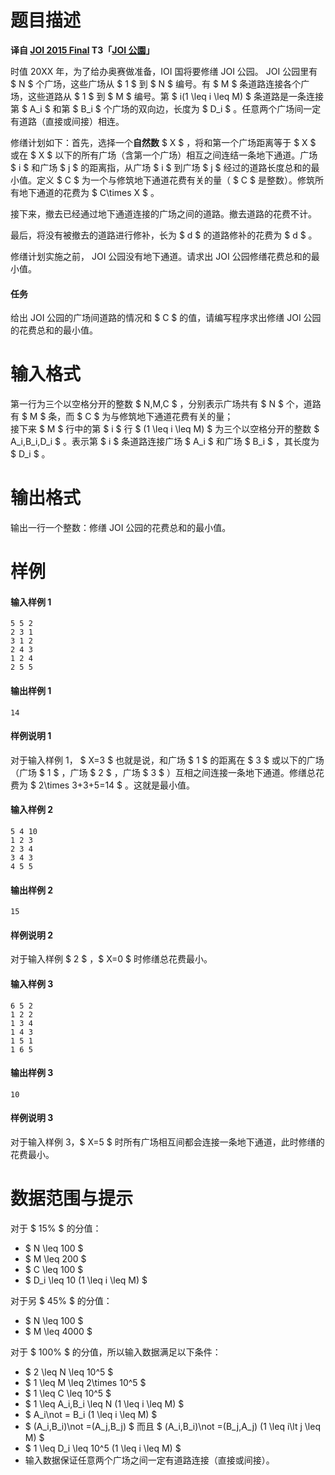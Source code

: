 
# 题目描述

**译自 [JOI 2015 Final](https://www.ioi-jp.org/joi/2014/2015-ho/index.html) T3「[JOI 公園](https://www.ioi-jp.org/joi/2014/2015-ho/2015-ho.pdf)」**

时值 20XX 年，为了给办奥赛做准备，IOI 国将要修缮 JOI 公园。 JOI 公园里有 $ N $ 个广场，这些广场从 $ 1 $ 到 $ N $ 编号。有 $ M $ 条道路连接各个广场，这些道路从 $ 1 $ 到 $ M $ 编号。第 $ i(1 \leq i \leq M) $ 条道路是一条连接第 $ A_i $ 和第 $ B_i $ 个广场的双向边，长度为 $ D_i $ 。任意两个广场间一定有道路（直接或间接）相连。

修缮计划如下：首先，选择一个**自然数**  $ X $ ，将和第一个广场距离等于 $ X $ 或在 $ X $ 以下的所有广场（含第一个广场）相互之间连结一条地下通道。广场 $ i $ 和广场 $ j $ 的距离指，从广场 $ i $ 到广场 $ j $ 经过的道路长度总和的最小值。定义 $ C $ 为一个与修筑地下通道花费有关的量（ $ C $ 是整数）。修筑所有地下通道的花费为 $ C\times X $ 。

接下来，撤去已经通过地下通道连接的广场之间的道路。撤去道路的花费不计。

最后，将没有被撤去的道路进行修补，长为 $ d $ 的道路修补的花费为 $ d $ 。

修缮计划实施之前， JOI 公园没有地下通道。请求出 JOI 公园修缮花费总和的最小值。

#### 任务
给出 JOI 公园的广场间道路的情况和 $ C $ 的值，请编写程序求出修缮 JOI 公园的花费总和的最小值。

# 输入格式

第一行为三个以空格分开的整数 $ N,M,C $ ，分别表示广场共有 $ N $ 个，道路有 $ M $ 条，而 $ C $ 为与修筑地下通道花费有关的量；  
接下来 $ M $ 行中的第 $ i $ 行 $ (1 \leq i \leq M) $ 为三个以空格分开的整数 $ A_i,B_i,D_i $ 。表示第 $ i $ 条道路连接广场 $ A_i $ 和广场 $ B_i $ ，其长度为 $ D_i $ 。

# 输出格式

输出一行一个整数：修缮 JOI 公园的花费总和的最小值。

# 样例

#### 输入样例 1
```plain
5 5 2
2 3 1
3 1 2
2 4 3
1 2 4
2 5 5
```
#### 输出样例 1
```plain
14
```
#### 样例说明 1
对于输入样例 $1$， $ X=3 $ 也就是说，和广场 $ 1 $ 的距离在 $ 3 $ 或以下的广场（广场 $ 1 $ ，广场 $ 2 $ ，广场 $ 3 $ ）互相之间连接一条地下通道。修缮总花费为 $ 2\times 3+3+5=14 $ 。这就是最小值。
#### 输入样例 2
```plain
5 4 10
1 2 3
2 3 4
3 4 3
4 5 5
```
#### 输出样例 2
```plain
15
```
#### 样例说明 2
对于输入样例 $ 2 $ ，$ X=0 $ 时修缮总花费最小。
#### 输入样例 3
```plain
6 5 2
1 2 2
1 3 4
1 4 3
1 5 1
1 6 5
```
#### 输出样例 3
```plain
10
```
#### 样例说明 3
对于输入样例 $3$，$ X=5 $ 时所有广场相互间都会连接一条地下通道，此时修缮的花费最小。

# 数据范围与提示

对于 $ 15\% $ 的分值：
- $ N \leq 100 $
- $ M \leq 200 $
- $ C \leq 100 $
- $ D_i \leq 10 (1 \leq i \leq M) $

对于另 $ 45\% $ 的分值：
- $ N \leq 100 $
- $ M \leq 4000 $

对于 $ 100\% $ 的分值，所以输入数据满足以下条件：
- $ 2 \leq N \leq 10^5 $
- $ 1 \leq M \leq 2\times 10^5 $
- $ 1 \leq C \leq 10^5 $
- $ 1 \leq A_i,B_i \leq N (1 \leq i \leq M) $
- $ A_i\not = B_i (1 \leq i \leq M) $
- $ (A_i,B_i)\not =(A_j,B_j) $ 而且 $ (A_i,B_i)\not =(B_j,A_j) (1 \leq i\lt j \leq M) $
- $ 1 \leq D_i \leq 10^5 (1 \leq i \leq M) $
- 输入数据保证任意两个广场之间一定有道路连接（直接或间接）。

